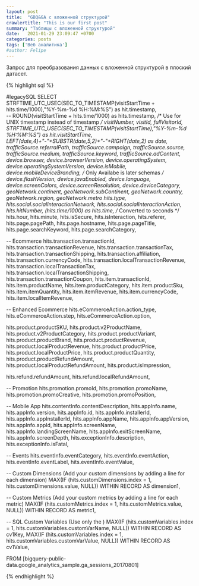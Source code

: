 ```yaml
---
layout: post
title:  "GBQ&GA с вложенной структурой"
crawlertitle: "This is our first post"
summary: "Таблицы с вложенной структурой"
date:   2021-01-29 23:09:47 +0700
categories: posts
tags: ['Веб аналитика']
#author: Felipe
---
```



Запрос для преобразования данных с вложенной структурой в плоский датасет.



{% highlight sql %}

#legacySQL
SELECT
  STRFTIME_UTC_USEC(SEC_TO_TIMESTAMP(visitStartTime + hits.time/1000),"%Y-%m-%d %H:%M:%S") as hit.timestamp,  
  -- ROUND(visitStartTime + hits.time/1000) as hits.timestamp,   /* Use for UNIX timestamp instead of timestamp */
  visitNumber,
  visitId,
  fullVisitorId,
  STRFTIME_UTC_USEC(SEC_TO_TIMESTAMP(visitStartTime),"%Y-%m-%d %H:%M:%S") as hit.visitStartTime,  
  LEFT(date,4)+"-"+SUBSTR(date,5,2)+"-"+RIGHT(date,2) as date,
  trafficSource.referralPath,
  trafficSource.campaign,
  trafficSource.source,
  trafficSource.medium,
  trafficSource.keyword,
  trafficSource.adContent,
  device.browser,
  device.browserVersion,
  device.operatingSystem,
  device.operatingSystemVersion,
  device.isMobile,
  device.mobileDeviceBranding, /* Only Availabe is later schemas */
  device.flashVersion,
  device.javaEnabled,
  device.language,
  device.screenColors,
  device.screenResolution,
  device.deviceCategory,
  geoNetwork.continent,
  geoNetwork.subContinent,
  geoNetwork.country,
  geoNetwork.region,
  geoNetwork.metro
  hits.type,
  hits.social.socialInteractionNetwork,
  hits.social.socialInteractionAction,
  hits.hitNumber,
  (hits.time/1000) as hits.time, /* Converted to seconds */
  hits.hour,
  hits.minute,
  hits.isSecure,
  hits.isInteraction,
  hits.referer,
  hits.page.pagePath,
  hits.page.hostname,
  hits.page.pageTitle,
  hits.page.searchKeyword,
  hits.page.searchCategory,

  -- Ecommerce
  hits.transaction.transactionId,
  hits.transaction.transactionRevenue,
  hits.transaction.transactionTax,
  hits.transaction.transactionShipping,
  hits.transaction.affiliation,
  hits.transaction.currencyCode,
  hits.transaction.localTransactionRevenue,
  hits.transaction.localTransactionTax,
  hits.transaction.localTransactionShipping,
  hits.transaction.transactionCoupon,
  hits.item.transactionId,
  hits.item.productName,
  hits.item.productCategory,
  hits.item.productSku,
  hits.item.itemQuantity,
  hits.item.itemRevenue,
  hits.item.currencyCode,
  hits.item.localItemRevenue,

  -- Enhanced Ecommerce
  hits.eCommerceAction.action_type, 
  hits.eCommerceAction.step,
  hits.eCommerceAction.option,

  hits.product.productSKU, 
  hits.product.v2ProductName, 
  hits.product.v2ProductCategory, 
  hits.product.productVariant, 
  hits.product.productBrand, 
  hits.product.productRevenue, 
  hits.product.localProductRevenue, 
  hits.product.productPrice, 
  hits.product.localProductPrice, 
  hits.product.productQuantity, 
  hits.product.productRefundAmount, 
  hits.product.localProductRefundAmount, 
  hits.product.isImpression,

  hits.refund.refundAmount,
  hits.refund.localRefundAmount,

  -- Promotion
  hits.promotion.promoId,
  hits.promotion.promoName,
  hits.promotion.promoCreative,
  hits.promotion.promoPosition,

  -- Mobile App
  hits.contentInfo.contentDescription,
  hits.appInfo.name,
  hits.appInfo.version,
  hits.appInfo.id,
  hits.appInfo.installerId,
  hits.appInfo.appInstallerId,
  hits.appInfo.appName,
  hits.appInfo.appVersion,
  hits.appInfo.appId,
  hits.appInfo.screenName,
  hits.appInfo.landingScreenName,
  hits.appInfo.exitScreenName,
  hits.appInfo.screenDepth,
  hits.exceptionInfo.description,
  hits.exceptionInfo.isFatal,

  -- Events
  hits.eventInfo.eventCategory,
  hits.eventInfo.eventAction,
  hits.eventInfo.eventLabel,
  hits.eventInfo.eventValue,
  

   -- Custom Dimensions (Add your custom dimensions by adding a line for each dimension)
  MAX(IF (hits.customDimensions.index = 1, hits.customDimensions.value,  NULL)) WITHIN RECORD AS dimension1,
  
  -- Custom Metrics (Add your custom metrics by adding a line for each metric)
  MAX(IF (hits.customMetrics.index = 1, hits.customMetrics.value,  NULL)) WITHIN RECORD AS metric1,
  
  -- SQL Custom Variables (Use only the )
  MAX(IF (hits.customVariables.index = 1, hits.customVariables.customVarName,   NULL)) WITHIN RECORD AS cv1Key,
  MAX(IF (hits.customVariables.index = 1, hits.customVariables.customVarValue,  NULL)) WITHIN RECORD AS cv1Value,
 
FROM [bigquery-public-data.google_analytics_sample.ga_sessions_20170801]


{% endhighlight %}



